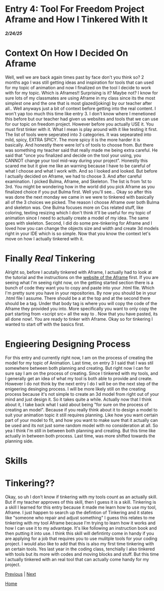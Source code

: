 # Entry 4: Tool For Freedom Project Aframe and How I Tinkered With It
##### 2/24/25
# Context On How I Decided On Aframe
Well, well we are back again times past by face don't you think so? 2 months ago I was still getting ideas and inspiration for tools that can used for my topic of animation and now I finalized on the tool I decide to work with for my topic. Which is Aframes!! Surprising is it? Maybe not? I know for sure lots of my classmates are using Aframe in my class since its the most simplest one and the one that is most glazed(joking) by our teacher after all.. Well anyways just a bit of context before getting into the real content. I won't yap too much this time like entry 3. I don't know where I menetioned this before but our teacher had given us websites and tools that we can use for our topic on freedom project. However before you actually USE it. You must first tinker with it. What I mean is play around with it like testing it first. The list of tools were seperated into 3 categories. It was sepearated into mild, spicy, EXTRA SPICY. The more spicy it is the more harder it is basically. And honestly there were lot's of tools to choose from. But there was something my teacher said that really made me being extra careful. He said that "once you finalized and decide on the tool your using, you CANNOT change your tool mid-way during your project". Honestly this scared me but it give me like an warning because I have to be careful of what I choose and what I work with. And so I looked and looked. But before I actually decided on Aframe, we had to choose 3. And after careful examination. I picked Bulma, Aframe, and Skeleton. The list is from 1st to 3rd. You might be wondering how in the world did you pick Aframe as you finalized choice if you put Bulma first. Well you'll see... Okay so after this was done the next monday we came in we were to tinkered with basically all of the 3 choices we picked. The reason I choose Aframe over both Bulma and skeleton was. One Bulma focuses more on Css related stuff, like coloring, texting resizing which I don't think it'll be useful for my topic of animation since I need to actually create a model of my idea. The same goes with skeleton. Second, I did do some pre-tinkering for Aframe and I loved how you can change the objects size and width and create 3d models right in your IDE which is so simple. Now that you know the context let's move on how I actually tinkered with it.
# Finally *Real* Tinkering
Alright so, before I acutally tinkered with Aframe, I actually had to look at the tutorial and the instructions on the [website of the Aframe](https://aframe.io/docs/1.7.0/introduction/) first. If you are seeing what I'm seeing right now, on the getting started section there is a bunch of code they want you to copy and paste into your .html file. Which I'm pretty sure you have in your repositories. By  now you should be in your .html file I assume. There should be a <html> at the top and at the second there should be a <body> tag. Under that body tag is where you will copy the code of the Aframe they provided you into. More specifically you want to only copy the part starting from <script src= all the way to </a-scene>. Now that you have pasted, its all done now!. You are ready to tinker with Aframe. Okay so for tinkering I wanted to start off with the basics first.

# Engieering Designing Process
For this entry and currently right now, I am on the process of creating the model for my topic of Animation. Last time, on entry 3 I said that I was stil somewhere between both planning and creating. But right now I can for sure say I am on the process of creating. Since I tinkered with my tools, and I generally get an idea of what my tool is both able to provide and create. However I do not think by the next entry I do I will be on the next step of the enigeering desinging process. I will be more likely still on the creating process because it's not simple to create an 3d model from right out of your mind and just design it. So it takes quite a while. Actually now that I think about it, I take back what I said about being "for sure on the process of creating an model". Because if you really think about it to design a model to suit your animation topic it still requires planning. Like how you want certain part of your model to fit, and how you want to make sure that it actually can be used and its not just some random model with no consideration at all. So yea I think I'm still in between both planning and creating. But this time like actually in between both process. Last time, was more shifted towards the planning side.

# Skills
# Tinkering??
Okay, so uh I don't know if tinkering with my tools count as an actually skill. But if my teacher approves of this skill, then I guess it is a skill. Tinkering is a skill I learned for this entry because it made me learn how to use my tool, Aframe. I just happen to search up the defintion of Tinkering and it states like "someone who repair and adjust something" I guess this relates to me tinkering with my tool Aframe because I'm trying to learn how it works and how I can use it to my advantage. It's like following an instruction book and then putting it into use. I think this skill will defintinty come in handy if you are applying for a job that requires you to use mulitple tools for your coding project. I would also like to add that this is also my first time tinkering with an certain tools. Yes last year in the coding class, tenchially I also tinkered with tools but its more with codes and moving blocks and stuff. But this time I actually tinkered with an real tool that can actually come handy for my project.



[Previous](entry03.md) | [Next](entry05.md)

[Home](../README.md)
